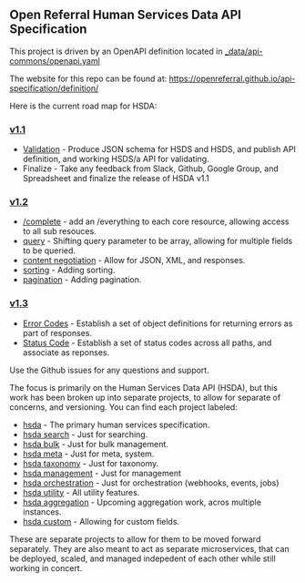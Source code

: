 ## Open Referral Human Services Data API Specification

This project is driven by an OpenAPI definition located in [_data/api-commons/openapi.yaml](https://github.com/openreferral/api-specification/blob/master/_data/api-commons/openapi.yaml)

The website for this repo can be found at: https://openreferral.github.io/api-specification/definition/

Here is the current road map for HSDA:

### [v1.1](https://github.com/openreferral/api-specification/issues?q=is%3Aissue+is%3Aopen+label%3Av1.1)

- [Validation](https://github.com/openreferral/api-specification/issues/43) - Produce JSON schema for HSDS and HSDS, and publish API definition, and working HSDS/a API for validating.
- Finalize - Take any feedback from Slack, Github, Google Group, and Spreadsheet and finalize the release of HSDA v1.1

### [v1.2](https://github.com/openreferral/api-specification/issues?q=is%3Aissue+is%3Aopen+label%3Av1.2)

- [/complete](https://github.com/openreferral/api-specification/issues/45) - add an /everything to each core resource, allowing access to all sub resouces.
- [query](query) - Shifting query parameter to be array, allowing for multiple fields to be queried.
- [content negotiation](https://github.com/openreferral/api-specification/issues/39) - Allow for JSON, XML, and responses.
- [sorting](https://github.com/openreferral/api-specification/issues/12) - Adding sorting.
- [pagination](https://github.com/openreferral/api-specification/issues/10) - Adding pagination.

### [v1.3](https://github.com/openreferral/api-specification/issues?q=is%3Aissue+is%3Aopen+label%3Av1.3)

- [Error Codes](https://github.com/openreferral/api-specification/issues/47) - Establish a set of object definitions for returning errors as part of responses.
- [Status Code](https://github.com/openreferral/api-specification/issues/48) - Establish a set of status codes across all paths, and associate as reponses.

Use the Github issues for any questions and support.

The focus is primarily on the Human Services Data API (HSDA), but this work has been broken up into separate projects, to allow for separate of concerns, and versioning. You can find each project labeled:

- [hsda](https://github.com/openreferral/api-specification/labels/hsda) - The primary human services specification.
- [hsda search](https://github.com/openreferral/api-specification/labels/hsda-search) - Just for searching.
- [hsda bulk](https://github.com/openreferral/api-specification/labels/hsda-bulk) - Just for bulk management.
- [hsda meta](https://github.com/openreferral/api-specification/labels/hsda-meta) - Just for meta, system.
- [hsda taxonomy](https://github.com/openreferral/api-specification/labels/hsda-taxonomy) - Just for taxonomy.
- [hsda management](https://github.com/openreferral/api-specification/labels/hsda-management) - Just for management
- [hsda orchestration](https://github.com/openreferral/api-specification/labels/hsda-orchestration) - Just for orchestration (webhooks, events, jobs)
- [hsda utility](https://github.com/openreferral/api-specification/labels/hsda-utility) - All utility features.
- [hsda aggregation](https://github.com/openreferral/api-specification/labels/hsda-aggregation) - Upcoming aggregation work, acros multiple instances.
- [hsda custom](https://github.com/openreferral/api-specification/labels/hsda-custom) - Allowing for custom fields.

These are separate projects to allow for them to be moved forward separately. They are also meant to act as separate microservices, that can be deployed, scaled, and managed indepedent of each other while still working in concert. 
